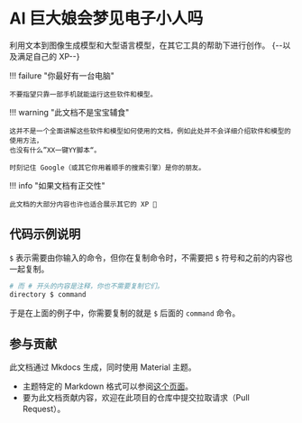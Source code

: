 # AI 巨大娘会梦见电子小人吗

利用文本到图像生成模型和大型语言模型，在其它工具的帮助下进行创作。 {--以及满足自己的 XP--}

!!! failure "你最好有一台电脑"

    不要指望只靠一部手机就能运行这些软件和模型。

!!! warning "此文档不是宝宝辅食"

    这并不是一个全面讲解这些软件和模型如何使用的文档，例如此处并不会详细介绍软件和模型的使用方法，
    也没有什么”XX一键YY脚本“。

    时刻记住 Google（或其它你用着顺手的搜索引擎）是你的朋友。

!!! info "如果文档有正交性"

    此文档的大部分内容也许也适合展示其它的 XP 🙂

## 代码示例说明

`$` 表示需要由你输入的命令，但你在复制命令时，不需要把 `$` 符号和之前的内容也一起复制。 
```bash
# 而 # 开头的内容是注释，你也不需要复制它们。
directory $ command
```

于是在上面的例子中，你需要复制的就是 `$` 后面的 `command` 命令。

## 参与贡献

此文档通过 Mkdocs 生成，同时使用 Material 主题。

* 主题特定的 Markdown 格式可以参阅[这个页面](https://squidfunk.github.io/mkdocs-material/reference/)。
* 要为此文档贡献内容，欢迎在此项目的仓库中提交拉取请求（Pull Request）。